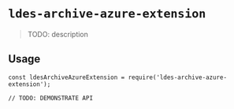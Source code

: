 # `ldes-archive-azure-extension`

> TODO: description

## Usage

```
const ldesArchiveAzureExtension = require('ldes-archive-azure-extension');

// TODO: DEMONSTRATE API
```
